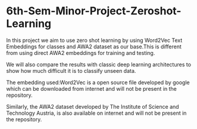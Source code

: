 # 6th-Sem-Minor-Project-Zeroshot-Learning
In this project we aim to use zero shot learning by using Word2Vec Text Embeddings for classes and AWA2 dataset as our base.This is different from using direct AWA2 embeddings for training and testing.

We will also compare the results with classic deep learning architectures to show how much difficult it is to classify unseen data.

The embedding used:Word2Vec is a open source file developed by google which can be downloaded from internet and will not be present in the repository.

Similarly, the AWA2 dataset developed by The Institute of Science and Technology Austria, is also available on internet and will not be present in the repository.